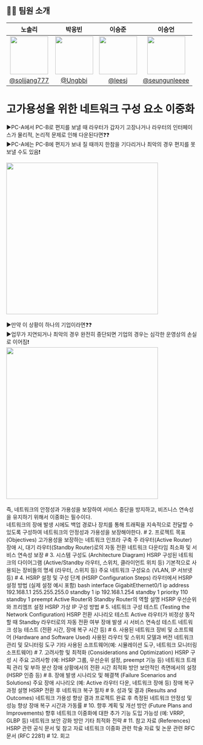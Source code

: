 ## 👩‍💻 팀원 소개



|                                         노솔리                                         |                                      박웅빈                                      |                                        이승준                                        |                                         이승언                                          |
| :-------------------------------------------------------------------------------------: | :------------------------------------------------------------------------------: | :----------------------------------------------------------------------------------: | :-------------------------------------------------------------------------------------: |
| <img  width="100px" src="https://avatars.githubusercontent.com/soljjang777" /> | <img width="100px" src="https://avatars.githubusercontent.com/Ungbbi" /> | <img width="100px" src="https://avatars.githubusercontent.com/leesj000603"/> |     <img width="100px" src="https://avatars.githubusercontent.com/seungunleeee"/>     |
|                       [@soljjang777](https://github.com/soljjang777)                        |           [@Ungbbi](https://github.com/Ungbbi)           |                      [@leesj](https://github.com/leesj000603)                      |                    [@seungunleeee](https://github.com/seungunleeee)                     |

# 고가용성을 위한 네트워크 구성 요소 이중화 
▶PC-A에서 PC-B로 편지를 보낼 때 라우터가 갑자기 고장나거나 라우터의 인터페이스가 물리적, 논리적 문제로 인해 다운된다면❓❓<br> 
▶PC-A에는 PC-B에 편지가 보내 질 때까지 한참을 기다리거나 최악의 경우 편지를 못 보낼 수도 있음❗<br> 
<div style="display: inline-block;">
  <img src="https://github.com/user-attachments/assets/efef5140-b2e1-49c4-b5e7-915f0f1c1de0" width="400">
</div>
<br><br>
▶만약 이 상황이 하나의 기업이라면❓❓<br> 
▶업무가 지연되거나 최악의 경우 완전히 중단되면 기업의 경우는 심각한 운영상의 손실로 이어짐❗<br> 
<div style="display: inline-block;">
  <img src="https://github.com/user-attachments/assets/c969e5e2-f905-4b51-9c99-96de6253290d" width="400">
</div>
<br><br>
즉, 네트워크의 안정성과 가용성을 보장하여 서비스 중단을 방지하고, 비즈니스 연속성을 유지하기 위해서 이중화는 필수이다. <br>
네트워크의 장애 발생 시에도 백업 경로나 장치를 통해 트래픽을 지속적으로 전달할 수 있도록 구성하여 네트워크의 안정성과 가용성을 보장해야한다.
# 2. 프로젝트 목표 (Objectives)
고가용성을 보장하는 네트워크 인프라 구축
주 라우터(Active Router) 장애 시, 대기 라우터(Standby Router)로의 자동 전환
네트워크 다운타임 최소화 및 서비스 연속성 보장
# 3. 시스템 구성도 (Architecture Diagram)
HSRP 구성된 네트워크의 다이어그램 (Active/Standby 라우터, 스위치, 클라이언트 위치 등)
기본적으로 사용되는 장비들의 명세 (라우터, 스위치 등)
주요 네트워크 구성요소 (VLAN, IP 서브넷 등)
# 4. HSRP 설정 및 구성 단계 (HSRP Configuration Steps)
라우터에서 HSRP 설정 방법 (실제 설정 예시 포함)
bash
interface GigabitEthernet0/1
  ip address 192.168.1.1 255.255.255.0
  standby 1 ip 192.168.1.254
  standby 1 priority 110
  standby 1 preempt
Active Router와 Standby Router의 역할 설명
HSRP 우선순위와 프리엠프 설정
HSRP 가상 IP 구성 방법
# 5. 네트워크 구성 테스트 (Testing the Network Configuration)
HSRP 전환 시나리오 테스트
Active 라우터가 비정상 동작할 때 Standby 라우터로의 자동 전환 여부
장애 발생 시 서비스 연속성 테스트
네트워크 성능 테스트 (전환 시간, 장애 복구 시간 등)
# 6. 사용된 네트워크 장비 및 소프트웨어 (Hardware and Software Used)
사용된 라우터 및 스위치 모델과 버전
네트워크 관리 및 모니터링 도구
기타 사용된 소프트웨어(예: 시뮬레이션 도구, 네트워크 모니터링 소프트웨어)
# 7. 고려사항 및 최적화 (Considerations and Optimization)
HSRP 구성 시 주요 고려사항 (예: HSRP 그룹, 우선순위 설정, preempt 기능 등)
네트워크 트래픽 관리 및 부하 분산
장애 상황에서의 전환 시간 최적화 방안
보안적인 측면에서의 설정(HSRP 인증 등)
# 8. 장애 발생 시나리오 및 해결책 (Failure Scenarios and Solutions)
주요 장애 시나리오 (예: Active 라우터 다운, 네트워크 장애 등)
장애 복구 과정 설명
HSRP 전환 후 네트워크 복구 절차
# 9. 성과 및 결과 (Results and Outcomes)
네트워크 가용성 향상 결과
프로젝트 완료 후 측정된 네트워크 안정성 및 성능 향상
장애 복구 시간과 가동률
# 10. 향후 계획 및 개선 방안 (Future Plans and Improvements)
향후 네트워크 이중화에 대한 추가 기능 도입 가능성 (예: VRRP, GLBP 등)
네트워크 보안 강화 방안
기타 최적화 전략
# 11. 참고 자료 (References)
HSRP 관련 공식 문서 및 참고 자료
네트워크 이중화 관련 학술 자료 및 논문
관련 RFC 문서 (RFC 2281)
# 12. 회고

